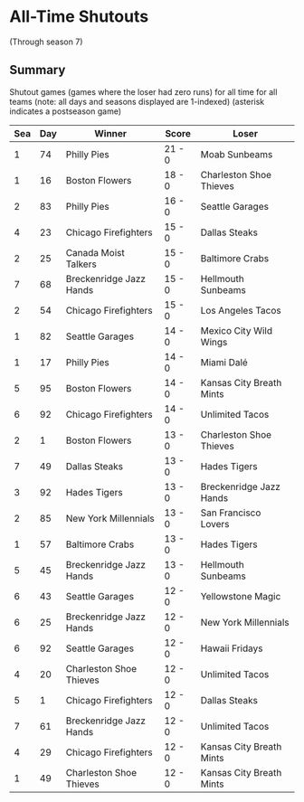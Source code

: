 # All-Time Shutouts
(Through season 7)

## Summary



Shutout games (games where the loser had zero runs) for all time for all teams (note: all days and seasons displayed are 1-indexed) (asterisk indicates a postseason game)


| Sea | Day | Winner | Score | Loser | 
| ------ |------ |------ |------ |------ |
| 1 | 74 | Philly Pies | 21 - 0 | Moab Sunbeams | 
| 1 | 16 | Boston Flowers | 18 - 0 | Charleston Shoe Thieves | 
| 2 | 83 | Philly Pies | 16 - 0 | Seattle Garages | 
| 4 | 23 | Chicago Firefighters | 15 - 0 | Dallas Steaks | 
| 2 | 25 | Canada Moist Talkers | 15 - 0 | Baltimore Crabs | 
| 7 | 68 | Breckenridge Jazz Hands | 15 - 0 | Hellmouth Sunbeams | 
| 2 | 54 | Chicago Firefighters | 15 - 0 | Los Angeles Tacos | 
| 1 | 82 | Seattle Garages | 14 - 0 | Mexico City Wild Wings | 
| 1 | 17 | Philly Pies | 14 - 0 | Miami Dalé | 
| 5 | 95 | Boston Flowers | 14 - 0 | Kansas City Breath Mints | 
| 6 | 92 | Chicago Firefighters | 14 - 0 | Unlimited Tacos | 
| 2 | 1 | Boston Flowers | 13 - 0 | Charleston Shoe Thieves | 
| 7 | 49 | Dallas Steaks | 13 - 0 | Hades Tigers | 
| 3 | 92 | Hades Tigers | 13 - 0 | Breckenridge Jazz Hands | 
| 2 | 85 | New York Millennials | 13 - 0 | San Francisco Lovers | 
| 1 | 57 | Baltimore Crabs | 13 - 0 | Hades Tigers | 
| 5 | 45 | Breckenridge Jazz Hands | 13 - 0 | Hellmouth Sunbeams | 
| 6 | 43 | Seattle Garages | 12 - 0 | Yellowstone Magic | 
| 6 | 25 | Breckenridge Jazz Hands | 12 - 0 | New York Millennials | 
| 6 | 92 | Seattle Garages | 12 - 0 | Hawaii Fridays | 
| 4 | 20 | Charleston Shoe Thieves | 12 - 0 | Unlimited Tacos | 
| 5 | 1 | Chicago Firefighters | 12 - 0 | Dallas Steaks | 
| 7 | 61 | Breckenridge Jazz Hands | 12 - 0 | Unlimited Tacos | 
| 4 | 29 | Chicago Firefighters | 12 - 0 | Kansas City Breath Mints | 
| 1 | 49 | Charleston Shoe Thieves | 12 - 0 | Kansas City Breath Mints | 


